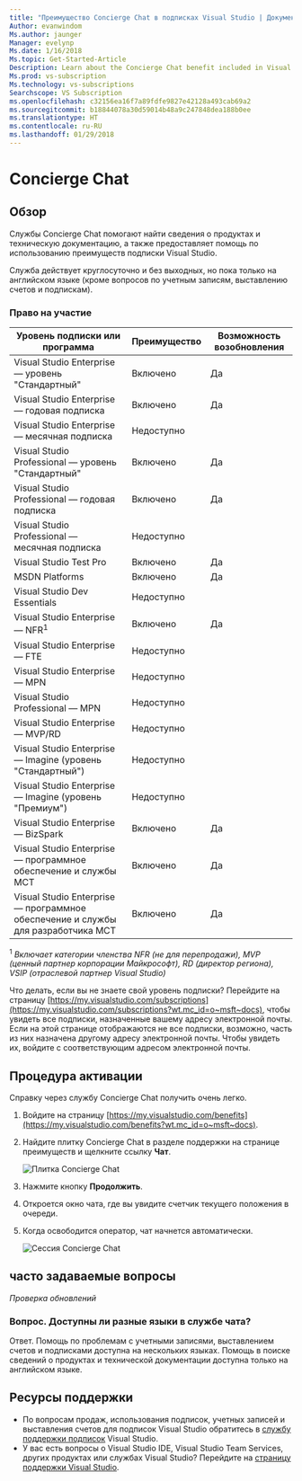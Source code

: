 ```yaml
---
title: "Преимущество Concierge Chat в подписках Visual Studio | Документация Майкрософт"
Author: evanwindom
Ms.author: jaunger
Manager: evelynp
Ms.date: 1/16/2018
Ms.topic: Get-Started-Article
Description: Learn about the Concierge Chat benefit included in Visual Studio subscriptions.
Ms.prod: vs-subscription
Ms.technology: vs-subscriptions
Searchscope: VS Subscription
ms.openlocfilehash: c32156ea16f7a89fdfe9827e42128a493cab69a2
ms.sourcegitcommit: b18844078a30d59014b48a9c247848dea188b0ee
ms.translationtype: HT
ms.contentlocale: ru-RU
ms.lasthandoff: 01/29/2018
---
```

# <a name="concierge-chat"></a>Concierge Chat

## <a name="overview"></a>Обзор 
Службы Concierge Chat помогают найти сведения о продуктах и техническую документацию, а также предоставляет помощь по использованию преимуществ подписки Visual Studio.  

Служба действует круглосуточно и без выходных, но пока только на английском языке (кроме вопросов по учетным записям, выставлению счетов и подпискам). 

### <a name="eligibility"></a>Право на участие
| Уровень подписки или программа                                 | Преимущество               | Возможность возобновления                                                         |
|--------------------------------------------------------------|-----------------------|--------------------------------------------------------------------|
| Visual Studio Enterprise — уровень "Стандартный"                            | Включено              | Да                                                                |
| Visual Studio Enterprise — годовая подписка                              | Включено              | Да                                                                |
| Visual Studio Enterprise — месячная подписка                             | Недоступно         |                                                                    |
| Visual Studio Professional — уровень "Стандартный"                          | Включено              | Да                                                                |
| Visual Studio Professional — годовая подписка                            | Включено              | Да                                                                | 
| Visual Studio Professional — месячная подписка                           | Недоступно         |                                                                    |
| Visual Studio Test Pro                                       | Включено              | Да                                                                |
| MSDN Platforms                                               | Включено              | Да                                                                |
| Visual Studio Dev Essentials                                 | Недоступно         |                                                                    |
| Visual Studio Enterprise — NFR<sup>1</sup>                               | Включено              | Да                                                                |
| Visual Studio Enterprise — FTE                               | Недоступно         |                                                                    |
| Visual Studio Enterprise — MPN                               | Недоступно         |                                                                    |
| Visual Studio Professional — MPN                             | Недоступно         |                                                                    |
| Visual Studio Enterprise — MVP/RD                            | Недоступно         |                                                                    |
| Visual Studio Enterprise — Imagine (уровень "Стандартный")                | Недоступно         |                                                                    |
| Visual Studio Enterprise — Imagine (уровень "Премиум")                 | Недоступно         |                                                                    |
| Visual Studio Enterprise — BizSpark                          | Включено              | Да                                                                |
| Visual Studio Enterprise — программное обеспечение и службы MCT           | Включено              | Да                                                                |
| Visual Studio Enterprise — программное обеспечение и службы для разработчика MCT | Включено              | Да                                                                |
<sup>1</sup> *Включает категории членства NFR (не для перепродажи), MVP (ценный партнер корпорации Майкрософт), RD (директор региона), VSIP (отраслевой партнер Visual Studio)*   

Что делать, если вы не знаете свой уровень подписки?  Перейдите на страницу [https://my.visualstudio.com/subscriptions](https://my.visualstudio.com/subscriptions?wt.mc_id=o~msft~docs), чтобы увидеть все подписки, назначенные вашему адресу электронной почты. Если на этой странице отображаются не все подписки, возможно, часть из них назначена другому адресу электронной почты.  Чтобы увидеть их, войдите с соответствующим адресом электронной почты. 

## <a name="activation-steps"></a>Процедура активации
Справку через службу Concierge Chat получить очень легко.  
1. Войдите на страницу [https://my.visualstudio.com/benefits](https://my.visualstudio.com/benefits?wt.mc_id=o~msft~docs).

2. Найдите плитку Concierge Chat в разделе поддержки на странице преимуществ и щелкните ссылку **Чат**.

    ![Плитка Concierge Chat](_img/vs-concierge-chat/vs-concierge-chat-tile.png)

3. Нажмите кнопку **Продолжить**.
4. Откроется окно чата, где вы увидите счетчик текущего положения в очереди.  
5. Когда освободится оператор, чат начнется автоматически. 

    ![Сессия Concierge Chat](_img/vs-concierge-chat/vs-concierge-chat-session.png)


## <a name="faq"></a>часто задаваемые вопросы
*Проверка обновлений*

### <a name="q--is-the-chat-service-available-in-multiple-languages"></a>Вопрос. Доступны ли разные языки в службе чата?
   Ответ. Помощь по проблемам с учетными записями, выставлением счетов и подписками доступна на нескольких языках.  Помощь в поиске сведений о продуктах и технической документации доступна только на английском языке. 
   
## <a name="support-resources"></a>Ресурсы поддержки
-  По вопросам продаж, использования подписок, учетных записей и выставления счетов для подписок Visual Studio обратитесь в [службу поддержки подписок](https://www.visualstudio.com/subscriptions/support/) Visual Studio.
-  У вас есть вопросы о Visual Studio IDE, Visual Studio Team Services, других продуктах или службах Visual Studio?  Перейдите на [страницу поддержки Visual Studio](https://www.visualstudio.com/support/). 